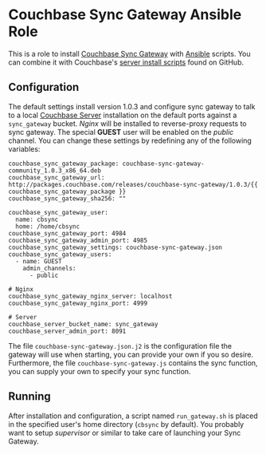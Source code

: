 Couchbase Sync Gateway Ansible Role
===================================

This is a role to install [Couchbase Sync Gateway][sync-gateway] with [Ansible][] scripts.
You can combine it with Couchbase's [server install scripts][ansible-server] found on GitHub.


Configuration
-------------

The default settings install version 1.0.3 and configure sync gateway to talk to a local [Couchbase Server][couchbase-server] installation on the default ports against a `sync_gateway` bucket.
_Nginx_ will be installed to reverse-proxy requests to sync gateway.
The special **GUEST** user will be enabled on the _public_ channel.
You can change these settings by redefining any of the following variables:

    couchbase_sync_gateway_package: couchbase-sync-gateway-community_1.0.3_x86_64.deb
    couchbase_sync_gateway_url: http://packages.couchbase.com/releases/couchbase-sync-gateway/1.0.3/{{ couchbase_sync_gateway_package }}
    couchbase_sync_gateway_sha256: ""
    
    couchbase_sync_gateway_user:
      name: cbsync
      home: /home/cbsync
    couchbase_sync_gateway_port: 4984
    couchbase_sync_gateway_admin_port: 4985
    couchbase_sync_gateway_settings: couchbase-sync-gateway.json
    couchbase_sync_gateway_users:
      - name: GUEST
        admin_channels:
          - public
    
    # Nginx
    couchbase_sync_gateway_nginx_server: localhost
    couchbase_sync_gateway_nginx_port: 4999
    
    # Server
    couchbase_server_bucket_name: sync_gateway
    couchbase_server_admin_port: 8091

The file `couchbase-sync-gateway.json.j2` is the configuration file the gateway will use when starting, you can provide your own if you so desire.
Furthermore, the file `couchbase-sync-gateway.js` contains the sync function, you can supply your own to specify your sync function.


Running
-------

After installation and configuration, a script named `run_gateway.sh` is placed in the specified user's home directory (`cbsync` by default).
You probably want to setup _supervisor_ or similar to take care of launching your Sync Gateway.



[sync-gateway]: http://developer.couchbase.com/mobile/develop/guides/sync-gateway/
[ansible]: http://docs.ansible.com
[ansible-server]: https://github.com/couchbaselabs/ansible-couchbase-server
[couchbase-server]: http://www.couchbase.com/nosql-databases/couchbase-server
